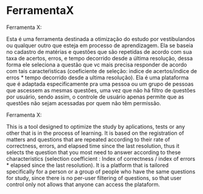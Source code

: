 # FerramentaX

Ferramenta X:
  
  Esta é uma ferramenta destinada a otimização do estudo por vestibulandos ou qualquer outro que esteja em processo de aprendizagem. 
  Ela se baseia no cadastro de matérias e questões que são repetidas de acordo com sua taxa de acertos, erros, e tempo decorrido desde a última resolução, dessa forma ele seleciona a questão que vc mais precisa responder de acordo com tais caracteŕisticas (coeficiente de seleção: indice de acertos/indice de erros * tempo decorrido desde a ultima resolução). 
  Ela é uma plataforma que é adaptada especificamente pra uma pessoa ou um grupo de pessoas que ascessem as mesmas questões, uma vez que não há filtro de questões por usuário, sendo assim, o controle de usuário apenas permite que as questões não sejam acessadas por quem não têm  permissão.


Ferramenta X:

  This is a tool designed to optimize the study by aplications, tests or any other that is in the process of learning.
  It is based on the registration of matters and questions that are repeated according to their rate of correctness, errors, and elapsed time since the last resolution, thus it selects the question that you most need to answer according to these characteristics (selection coefficient : Index of correctness / index of errors * elapsed since the last resolution).
  It is a platform that is tailored specifically for a person or a group of people who have the same questions for study, since there is no per-user filtering of questions, so that user control only not allows that anyone can access the plataform.
